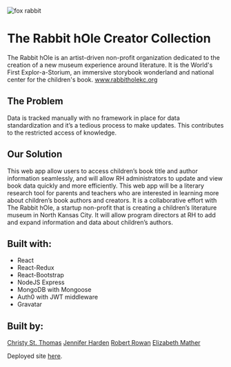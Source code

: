 ![fox rabbit](https://rabbit-hole-creator-collection.herokuapp.com/static/media/brand.05202109.svg)

# The Rabbit hOle Creator Collection
The Rabbit hOle is an artist-driven non-profit organization dedicated to the creation of a new museum experience around literature. It is the World's First Explor-a-Storium, an immersive storybook wonderland and national center for the children's book.
www.rabbitholekc.org

## The Problem
Data is tracked manually with no framework in place for data standardization and it’s a tedious process to make updates. This contributes to the restricted access of knowledge.

## Our Solution
This web app allow users to access children’s book title and author information seamlessly, and will allow RH administrators to update and view book data quickly and more efficiently. This web app will be a literary research tool for parents and teachers who are interested in learning more about children’s book authors and creators. It is a collaborative effort with The Rabbit hOle, a startup non-profit that is creating a children’s literature museum in North Kansas City. It will allow program directors at RH to add and expand information and data about children’s authors.

## Built with: 
* React
* React-Redux
* React-Bootstrap
* NodeJS Express
* MongoDB with Mongoose
* Auth0 with JWT middleware
* Gravatar

## Built by: 
[Christy St. Thomas](https://github.com/ckayv11)
[Jennifer Harden](https://github.com/JenHarden)
[Robert Rowan](https://github.com/rowanb27)
[Elizabeth Mather](https://github.com/elmather89?tab=repositories)

Deployed site [here](https://rabbit-hole-creator-collection.herokuapp.com/).
